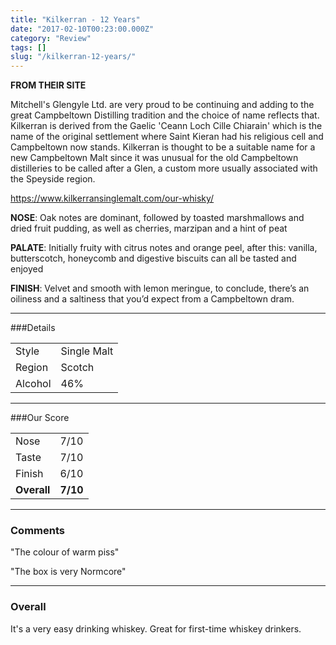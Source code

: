 ```yaml
---
title: "Kilkerran - 12 Years"
date: "2017-02-10T00:23:00.000Z"
category: "Review"
tags: []
slug: "/kilkerran-12-years/"
---
```

**FROM THEIR SITE**

Mitchell's Glengyle Ltd. are very proud to be continuing and adding to the great Campbeltown Distilling tradition and the choice of name reflects that. Kilkerran is derived from the Gaelic 'Ceann Loch Cille Chiarain' which is the name of the original settlement where Saint Kieran had his religious cell and Campbeltown now stands. Kilkerran is thought to be a suitable name for a new Campbeltown Malt since it was unusual for the old Campbeltown distilleries to be called after a Glen, a custom more usually associated with the Speyside region. 

https://www.kilkerransinglemalt.com/our-whisky/

**NOSE**: Oak notes are dominant, followed by toasted marshmallows and dried fruit pudding, as well as cherries, marzipan and a hint of peat

**PALATE**: Initially fruity with citrus notes and orange peel, after this: vanilla, butterscotch,
honeycomb and digestive biscuits can all be tasted and enjoyed

**FINISH**: Velvet and smooth with lemon meringue, to conclude, there’s an oiliness and a saltiness that you’d expect from a Campbeltown dram.


---

###Details
<table>  
<tr>  
<td class="grey">Style</td><td>Single Malt</td>  
</tr>  
<tr>  
<td class="grey">Region</td><td>Scotch</td>  
</tr>  
<tr>  
<td class="grey">Alcohol</td><td>46%</td>  
</tr>  
</table>


---

###Our Score
<table class="score-table">  
<tr>  
<td class="grey">Nose</td><td>7/10</td>  
</tr>  
<tr>  
<td class="grey">Taste</td><td>7/10</td>  
</tr>  
<tr>  
<td class="grey">Finish</td><td>6/10</td>  
</tr>  
<tr>  
<td class="grey"><strong>Overall</strong></td><td><strong>7/10</strong></td>  
</tr>  
</table>

---

### Comments
"The colour of warm piss"

"The box is very Normcore"

---

### Overall

It's a very easy drinking whiskey. Great for first-time whiskey drinkers.

    